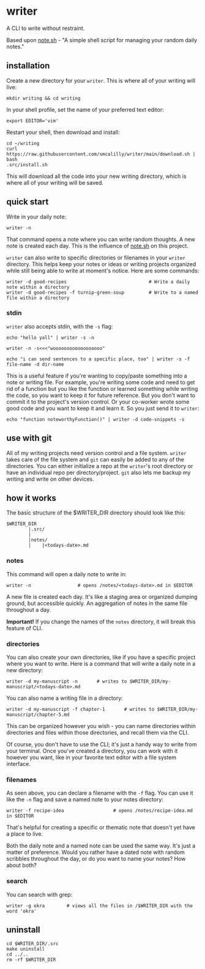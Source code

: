 # writer
A CLI to write without restraint. 

Based upon [note.sh](https://github.com/hachibu/note.sh) - "A simple shell script for managing your random daily notes."

## installation
Create a new directory for your `writer`. This is where all of your writing will live:
```
mkdir writing && cd writing
```

In your shell profile, set the name of your preferred text editor:
```
export EDITOR='vim'
```

Restart your shell, then download and install:
```
cd ~/writing
curl https://raw.githubusercontent.com/smcalilly/writer/main/download.sh | bash
.src/install.sh
```

This will download all the code into your new writing directory, which is where all of your writing will be saved. 

## quick start
Write in your daily note:
```
writer -n
```
That command opens a note where you can write random thoughts. A new note is created each day. This is the influence of [note.sh](https://github.com/hachibu/note.sh) on this project.

`writer` can also write to specific directories or filenames in your `writer` directory. This helps keep your notes or ideas or writing projects organized while still being able to write at moment's notice. Here are some commands:
```
writer -d good-recipes                              # Write a daily note within a directory
writer -d good-recipes -f turnip-green-soup         # Write to a named file within a directory
```

### stdin
`writer` also accepts stdin, with the `-s` flag:
```
echo "hello yall" | writer -s -n

writer -n -s<<<"woooooooooooooooooo" 

echo "i can send sentences to a specific place, too" | writer -s -f file-name -d dir-name
```

This is a useful feature if you're wanting to copy/paste something into a note or writing file. For example, you're writing some code and need to get rid of a function but you like the function or learned something while writing the code, so you want to keep it for future reference. But you don't want to commit it to the project's version control. Or your co-worker wrote some good code and you want to keep it and learn it. So you just send it to `writer`:
```
echo "function noteworthyFunction()" | writer -d code-snippets -s
```

## use with git
All of my writing projects need version control and a file system. `writer` takes care of the file system and `git` can easily be added to any of the directories. You can either initialize a repo at the `writer`'s root directory or have an individual repo per directory/project. `git` also lets me backup my writing and write on other devices. 


## how it works
The basic structure of the $WRITER_DIR directory should look like this:

```
$WRITER_DIR
        |.src/
        |
        |notes/
        |    |<todays-date>.md
```

### notes
This command will open a daily note to write in:
```
writer -n                 # opens /notes/<todays-date>.md in $EDITOR 
```

A new file is created each day. It's like a staging area or organized dumping ground, but accessible quickly. An aggregation of notes in the same file throughout a day.  

**Important!** If you change the names of the `notes` directory, it will break this feature of CLI.


### directories
You can also create your own directories, like if you have a specific project where you want to write. Here is a command that will write a daily note in a new directory:
```
writer -d my-manuscript -n       # writes to $WRITER_DIR/my-manuscript/<todays-date>.md
```

You can also name a writing file in a directory:
```
writer -d my-manuscript -f chapter-1       # writes to $WRITER_DIR/my-manuscript/chapter-5.md
```
This can be organized however you wish - you can name directories within directories and files within those directories, and recall them via the CLI.

Of course, you don't have to use the CLI; it's just a handy way to write from your terminal.
Once you've created a directory, you can work with it however you want, like in your favorite text editor with a file system interface.


### filenames
As seen above, you can declare a filename with the `-f` flag. You can use it like the `-n` flag and save a named note to your notes directory:
```
writer -f recipe-idea                  # opens /notes/recipe-idea.md in $EDITOR
```

That's helpful for creating a specific or thematic note that doesn't yet have a place to live.

Both the daily note and a named note can be used the same way. It's just a matter of preference.
Would you rather have a dated note with random scribbles throughout the day, or do you want to name your notes? How about both?
 

### search

You can search with grep:
```
writer -g okra        # views all the files in /$WRITER_DIR with the word 'okra'
```


## uninstall
```
cd $WRITER_DIR/.src
make uninstall
cd ../..
rm -rf $WRITER_DIR
```
